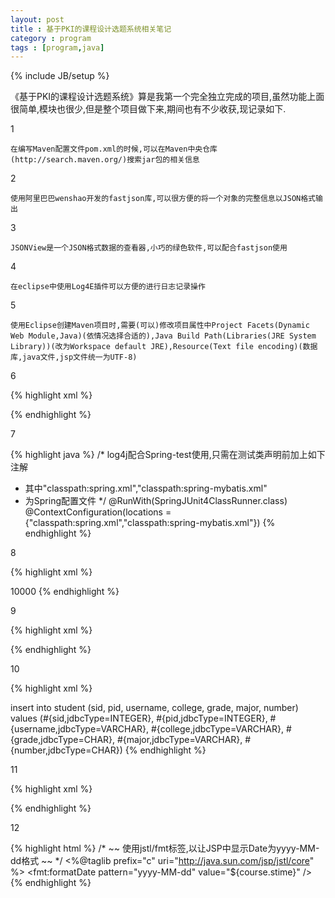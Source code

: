 ```yaml
---
layout: post
title : 基于PKI的课程设计选题系统相关笔记
category : program
tags : [program,java]
---
```

{% include JB/setup %}

《基于PKI的课程设计选题系统》算是我第一个完全独立完成的项目,虽然功能上面很简单,模块也很少,但是整个项目做下来,期间也有不少收获,现记录如下.

1

	在编写Maven配置文件pom.xml的时候,可以在Maven中央仓库(http://search.maven.org/)搜索jar包的相关信息

2

	使用阿里巴巴wenshao开发的fastjson库,可以很方便的将一个对象的完整信息以JSON格式输出

3

	JSONView是一个JSON格式数据的查看器,小巧的绿色软件,可以配合fastjson使用

4

	在eclipse中使用Log4E插件可以方便的进行日志记录操作

5

	使用Eclipse创建Maven项目时,需要(可以)修改项目属性中Project Facets(Dynamic Web Module,Java)(依情况选择合适的),Java Build Path(Libraries(JRE System Library))(改为Workspace default JRE),Resource(Text file encoding)(数据库,java文件,jsp文件统一为UTF-8)

6

{% highlight xml %}
<!-- 在使用Mybatis-Generator时需要指定数据库表,可以将那些Example属性设为false,就不会生产Example文件,提供一个完整的表描述如下 -->
<table tableName="student" enableCountByExample="false" enableUpdateByExample="false" enableDeleteByExample="false" enableSelectByExample="false" selectByExampleQueryId="false" />
{% endhighlight %}


7

{% highlight java %}
/* log4j配合Spring-test使用,只需在测试类声明前加上如下注解
 * 其中"classpath:spring.xml","classpath:spring-mybatis.xml"
 * 为Spring配置文件
 */
@RunWith(SpringJUnit4ClassRunner.class)
@ContextConfiguration(locations = {"classpath:spring.xml","classpath:spring-mybatis.xml"})
{% endhighlight %}

8

{% highlight xml %}
<!-- 在SpringMVC中使用commons-fileupload和commons-io进行文件上传时,需要在SpringMVC配置CommonsMultipartResolver Bean -->
<bean id="multipartResolver" class="org.springframework.web.multipart.commons.CommonsMultipartResolver">
	<!-- <property name="defaultEncoding">
		<value>UTF-8</value>
	</property> -->
	<property name="maxUploadSize">
		<value>10000</value>
	</property>
	<!-- <property name="maxInMemorySize">
		<value>4096</value>
	</property> -->
</bean>
{% endhighlight %}

9

{% highlight xml %}
<!-- 自定义Mybatis Mapper文件的ResultMap
 	 一对一关系使用association标签
     一对多关系使用collection标签 
     如下是一个示例,使用extends完成继承 -->
<resultMap type="diseng.github.model.Student" id="NoCourseResultMap" extends="BaseResultMap">
		<association property="pki" javaType="diseng.github.model.Pki">
			<id property="pid" column="pki_pid" />
			<result property="cert" column="pki_cert" />
		</association>
</resultMap>
	
<resultMap type="diseng.github.model.Student" id="loginSelectInfo" extends="NoCourseResultMap">
	<collection property="courses" javaType="list" ofType="diseng.github.model.Course">
		<id property="cid" column="course_cid" />
		<result property="title" column="course_title" />
		<result property="amount" column="course_amount" />
		<result property="stime" column="course_stime" />
		<result property="etime" column="course_etime" />
		<result property="info" column="course_info" />
		<association property="teacher" javaType="diseng.github.model.Teacher">
			<id property="tid" column="teacher_tid" />
			<result property="username" column="teacher_username" />
			<result property="college" column="teacher_college" />
		</association>
	</collection>
</resultMap>
{% endhighlight %}

10

{% highlight xml %}
<!-- Mybatis的Mapper文件中,parameterType可以是Java内置的基础类型,引用类型或者用户自定义的类型
	 如果启用useGeneratedKeys和keyProperty,则完成数据库操作后,会将生成的id置入到对象中 -->
<insert id="insert" parameterType="diseng.github.model.Student" useGeneratedKeys="true" keyProperty="sid">
	insert into student (sid, pid,
	username,
	college, grade, major,
	number)
	values (#{sid,jdbcType=INTEGER},
	#{pid,jdbcType=INTEGER},
	#{username,jdbcType=VARCHAR},
	#{college,jdbcType=VARCHAR}, #{grade,jdbcType=CHAR},
	#{major,jdbcType=VARCHAR},
	#{number,jdbcType=CHAR})
</insert>
{% endhighlight %}

11

{% highlight xml %}
<!-- 将页面输入的String转换为Date时,需要在SpringMVC配置中为Bean AnnotationMethodHandlerAdapter设定webBindingInitializer -->
<bean class="org.springframework.web.servlet.mvc.annotation.AnnotationMethodHandlerAdapter">
	<property name="messageConverters">
		<list>
			<ref bean="mappingJacksonHttpMessageConverter" /><!-- json转换器 -->
		</list>
	</property>
	<property name="webBindingInitializer">
		<bean
			class="org.springframework.web.bind.support.ConfigurableWebBindingInitializer">
			<property name="conversionService">
				<bean
					class="org.springframework.format.support.FormattingConversionServiceFactoryBean"></bean>
			</property>
		</bean>
	</property>
</bean>
{% endhighlight %}

12

{% highlight html %}
/* ~~ 使用jstl/fmt标签,以让JSP中显示Date为yyyy-MM-dd格式 ~~ */
<%@taglib prefix="c" uri="http://java.sun.com/jsp/jstl/core" %>
<fmt:formatDate pattern="yyyy-MM-dd" value="${course.stime}" />
{% endhighlight %}
